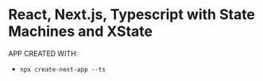 # React, Next.js, Typescript with State Machines and XState

APP CREATED WITH:

- `npx create-next-app --ts`

